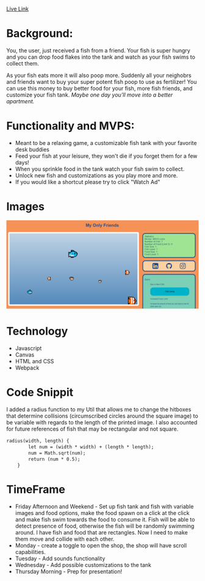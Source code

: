 [Live Link](https://annayth.github.io/fishTank3/)

# Background:

You, the user, just received a fish from a friend. Your fish is super hungry and you can drop food flakes into the tank and watch as your fish swims to collect them. 

As your fish eats more it will also poop more. Suddenly all your neighobrs and friends want to buy your super potent fish poop to use as fertilizer! You can use this money to buy better food for your fish, more fish friends, and customize your fish tank. *Maybe one day you'll move into a better apartment.*

# Functionality and MVPS:
* Meant to be a relaxing game, a customizable fish tank with your favorite desk buddies
* Feed your fish at your leisure, they won't die if you forget them for a few days!
* When you sprinkle food in the tank watch your fish swim to collect. 
* Unlock new fish and customizations as you play more and more.
* If you would like a shortcut please try to click "Watch Ad" 

# Images

![alt text](https://github.com/AnnaYTH/fishTank3/blob/main/meta_photo.png)

# Technology 
* Javascript
* Canvas
* HTML and CSS
* Webpack

# Code Snippit 
I added a radius function to my Util that allows me to change the hitboxes that determine collisions (circumscribed circles around the square image) to be variable with regards to the length of the printed image. I also accounted for future references of fish that may be rectangular and not square.
```JS
radius(width, length) {
        let num = (width * width) + (length * length); 
        num = Math.sqrt(num); 
        return (num * 0.5); 
    }
```


# TimeFrame
* Friday Afternoon and Weekend - Set up fish tank and fish with variable images and food options, make the food spawn on a click at the click and make fish swim towards the food to consume it. Fish will be able to detect presence of food, otherwise the fish will be randomly swimming around. I have fish and food that are rectangles. Now I need to make them move and collide with each other.
* Monday - create a toggle to open the shop, the shop will have scroll capabilities. 
* Tuesday - Add sounds functionality 
* Wednesday - Add possible customizations to the tank
* Thursday Morning - Prep for presentation!

